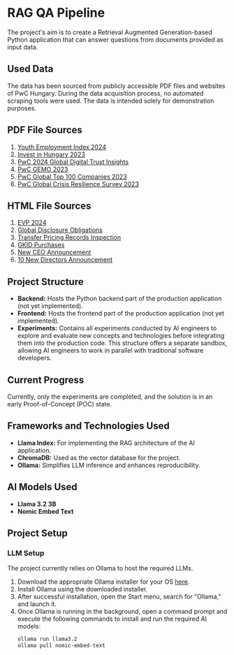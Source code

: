 # RAG QA Pipeline

The project's aim is to create a Retrieval Augmented Generation-based Python application that can answer questions from documents provided as input data.

## Used Data

The data has been sourced from publicly accessible PDF files and websites of PwC Hungary. During the data acquisition process, no automated scraping tools were used. The data is intended solely for demonstration purposes.

## PDF File Sources

1. [Youth Employment Index 2024](https://www.pwc.com/hu/hu/kiadvanyok/assets/pdf/youth-employment-index-2024.pdf)  
2. [Invest in Hungary 2023](https://www.pwc.com/hu/hu/kiadvanyok/assets/pdf/investinhungary2023.pdf)  
3. [PwC 2024 Global Digital Trust Insights](https://www.pwc.com/hu/hu/kiadvanyok/assets/pdf/pwc-2024-global-digital-trust-insights.pdf)  
4. [PwC GEMO 2023](https://www.pwc.com/hu/hu/kiadvanyok/assets/pdf/pwc_gemo_2023.pdf)  
5. [PwC Global Top 100 Companies 2023](https://www.pwc.com/hu/hu/kiadvanyok/assets/pdf/pwc-global-top-100-companies-2023.pdf)  
6. [PwC Global Crisis Resilience Survey 2023](https://www.pwc.com/hu/hu/kiadvanyok/assets/pdf/pwc-global-crisis-resilience-survey-2023.pdf)

## HTML File Sources

1. [EVP 2024](https://www.pwc.com/hu/en/pressroom/2024/evp_2024.html)  
2. [Global Disclosure Obligations](https://www.pwc.com/hu/en/pressroom/2024/globe_bejelentesi_kotelezettseg.html)  
3. [Transfer Pricing Records Inspection](https://www.pwc.com/hu/en/pressroom/2024/transzferar_nyilvantartasok_ellenorzese.html)  
4. [GKID Purchases](https://www.pwc.com/hu/en/pressroom/2024/gkid_vasarlas.html)  
5. [New CEO Announcement](https://www.pwc.com/hu/en/pressroom/2024/uj_vezerigazgato.html)  
6. [10 New Directors Announcement](https://www.pwc.com/hu/en/pressroom/2024/10_uj_igazgato.html)

## Project Structure

- **Backend:** Hosts the Python backend part of the production application (not yet implemented).  
- **Frontend:** Hosts the frontend part of the production application (not yet implemented).  
- **Experiments:** Contains all experiments conducted by AI engineers to explore and evaluate new concepts and technologies before integrating them into the production code. This structure offers a separate sandbox, allowing AI engineers to work in parallel with traditional software developers.

## Current Progress

Currently, only the experiments are completed, and the solution is in an early Proof-of-Concept (POC) state.

## Frameworks and Technologies Used

- **Llama Index:** For implementing the RAG architecture of the AI application.  
- **ChromaDB:** Used as the vector database for the project.  
- **Ollama:** Simplifies LLM inference and enhances reproducibility.

## AI Models Used

- **Llama 3.2 3B**  
- **Nomic Embed Text**

## Project Setup

### LLM Setup

The project currently relies on Ollama to host the required LLMs.

1. Download the appropriate Ollama installer for your OS [here](https://ollama.ai).  
2. Install Ollama using the downloaded installer.  
3. After successful installation, open the Start menu, search for "Ollama," and launch it.  
4. Once Ollama is running in the background, open a command prompt and execute the following commands to install and run the required AI models:
   ```bash
   ollama run llama3.2
   ollama pull nomic-embed-text

